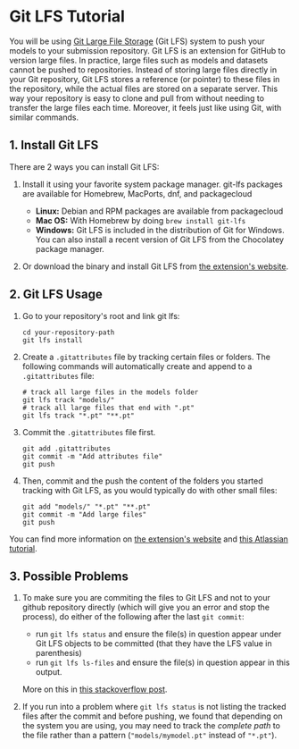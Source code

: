 # Git LFS Tutorial

You will be using [Git Large File Storage](https://git-lfs.com/) (Git LFS) system to push your models to your submission repository.
Git LFS is an extension for GitHub to version large files.
In practice, large files such as models and datasets cannot be pushed to repositories.
Instead of storing large files directly in your Git repository, Git LFS stores a reference (or pointer) to these files in the repository, while the actual files are stored on a separate server.
This way your repository is easy to clone and pull from without needing to transfer the large files each time.
Moreover, it feels just like using Git, with similar commands.

## 1. Install Git LFS
There are 2 ways you can install Git LFS:

1. Install it using your favorite system package manager. git-lfs packages are available for Homebrew, MacPorts, dnf, and packagecloud
    - **Linux:** Debian and RPM packages are available from packagecloud
    - **Mac OS:** With Homebrew by doing `brew install git-lfs`
    - **Windows:** Git LFS is included in the distribution of Git for Windows. You can also install a recent version of Git LFS from the Chocolatey package manager.

2. Or download the binary and install Git LFS from [the extension's website](https://git-lfs.com/).


## 2. Git LFS Usage
1. Go to your repository's root and link git lfs:
    ```shell
    cd your-repository-path
    git lfs install
    ```

2. Create a `.gitattributes` file by tracking certain files or folders. The following commands will automatically create and append to a `.gitattributes` file:
    ```shell
    # track all large files in the models folder
    git lfs track "models/"
    # track all large files that end with ".pt"
    git lfs track "*.pt" "**.pt"
    ```

3. Commit the `.gitattributes` file first.
    ```shell
    git add .gitattributes
    git commit -m "Add attributes file"
    git push
    ```

4. Then, commit and the push the content of the folders you started tracking with Git LFS, as you would typically do with other small files:
    ```shell
    git add "models/" "*.pt" "**.pt"
    git commit -m "Add large files"
    git push
    ```

You can find more information on [the extension's website](https://git-lfs.com/) and [this Atlassian tutorial](https://www.atlassian.com/git/tutorials/git-lfs#installing-git-lfs).

## 3. Possible Problems

1. To make sure you are commiting the files to Git LFS and not to your github repository directly (which will give you an error and stop the process), do either of the following after the last `git commit`:
    - run `git lfs status` and ensure the file(s) in question appear under Git LFS objects to be committed (that they have the LFS value in parenthesis) 
    - run `git lfs ls-files` and ensure the file(s) in question appear in this output.

    More on this in [this stackoverflow post](https://stackoverflow.com/questions/54451856/how-can-i-tell-if-a-file-will-be-uploaded-to-git-lfs-correctly).

2. If you run into a problem where `git lfs status` is not listing the tracked files after the commit and before pushing, we found that depending on the system you are using, you may need to track the *complete path* to the file rather than a pattern (`"models/mymodel.pt"` instead of `"*.pt"`).